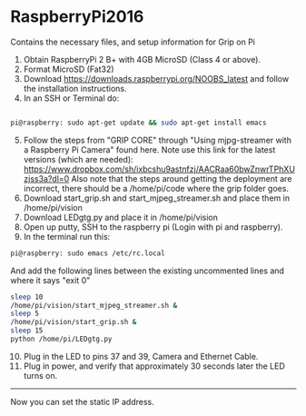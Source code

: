# RaspberryPi2016
Contains the necessary files, and setup information for Grip on Pi

1. Obtain RaspberryPi 2 B+ with 4GB MicroSD (Class 4 or above).
2. Format MicroSD (Fat32)
3. Download https://downloads.raspberrypi.org/NOOBS_latest and follow the installation instructions.
4. In an SSH or Terminal do: 

```bash

pi@raspberry: sudo apt-get update && sudo apt-get install emacs

```
5. Follow the steps from "GRIP CORE" through "Using mjpg-streamer with a Raspberry Pi Camera" found here. Note use this link for the latest versions (which are needed): https://www.dropbox.com/sh/ixbcshu9astnfzj/AACRaa60bwZnwrTPhXUzjss3a?dl=0
   Also note that the steps around getting the deployment are incorrect, there should be a /home/pi/code where the grip folder goes.
6. Download start_grip.sh and start_mjpeg_streamer.sh and place them in /home/pi/vision
7. Download LEDgtg.py and place it in /home/pi/vision
8. Open up putty, SSH to the raspberry pi (Login with pi and raspberry).
9. In the terminal run this:
```bash
pi@raspberry: sudo emacs /etc/rc.local
```
And add the following lines between the existing uncommented lines and where it says "exit 0"
```bash
sleep 10
/home/pi/vision/start_mjpeg_streamer.sh &
sleep 5
/home/pi/vision/start_grip.sh &
sleep 15
python /home/pi/LEDgtg.py
```
10. Plug in the LED to pins 37 and 39, Camera and Ethernet Cable. 
11. Plug in power, and verify that approximately 30 seconds later the LED turns on. 

---

Now you can set the static IP address.
